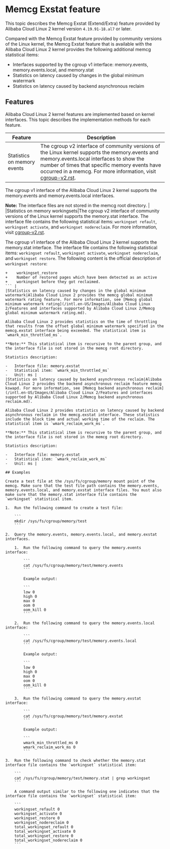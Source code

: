 # Memcg Exstat feature

This topic describes the Memcg Exstat \(Extend/Extra\) feature provided by Alibaba Cloud Linux 2 kernel version `4.19.91-18.al7` or later.

Compared with the Memcg Exstat feature provided by community versions of the Linux kernel, the Memcg Exstat feature that is available with the Alibaba Cloud Linux 2 kernel provides the following additional memcg statistical items:

-   Interfaces supported by the cgroup v1 interface: memory.events, memory.events.local, and memory.stat
-   Statistics on latency caused by changes in the global minimum watermark
-   Statistics on latency caused by backend asynchronous reclaim

## Features

Alibaba Cloud Linux 2 kernel features are implemented based on kernel interfaces. This topic describes the implementation methods for each feature.

|Feature|Description|
|-------|-----------|
|Statistics on memory events|The cgroup v2 interface of community versions of the Linux kernel supports the memory.events and memory.events.local interfaces to show the number of times that specific memory events have occurred in a memcg. For more information, visit [cgroup-v2.rst](https://www.kernel.org/doc/Documentation/admin-guide/cgroup-v2.rst).

The cgroup v1 interface of the Alibaba Cloud Linux 2 kernel supports the memory.events and memory.events.local interfaces.

**Note:** The interface files are not stored in the memcg root directory. |
|Statistics on memory workingsets|The cgroup v2 interface of community versions of the Linux kernel supports the memory.stat interface. The interface file contains the following statistical items: `workingset refault`, `workingset activate`, and `workingset nodereclaim`. For more information, visit [cgroup-v2.rst](https://www.kernel.org/doc/Documentation/admin-guide/cgroup-v2.rst).

The cgroup v1 interface of the Alibaba Cloud Linux 2 kernel supports the memory.stat interface. The interface file contains the following statistical items: `workingset refault`, `workingset activate`, `workingset nodereclaim`, and `workingset restore`. The following content is the official description of `workingset restore`:

```
+    workingset_restore
+    Number of restored pages which have been detected as an active
+    workingset before they got reclaimed.
``` |
|Statistics on latency caused by changes in the global minimum watermark|Alibaba Cloud Linux 2 provides the memcg global minimum watermark rating feature. For more information, see [Memcg global minimum watermark rating](/intl.en-US/Images/Alibaba Cloud Linux 2/Features and interfaces supported by Alibaba Cloud Linux 2/Memcg global minimum watermark rating.md).

Alibaba Cloud Linux 2 provides statistics on the time of throttling that results from the offset global minimum watermark specified in the memcg.exstat interface being exceeded. The statistical item is `wmark_min_throttled_ms`.

**Note:** This statistical item is recursive to the parent group, and the interface file is not stored in the memcg root directory.

Statistics description:

-   Interface file: memory.exstat
-   Statistical item: `wmark_min_throttled_ms`
-   Unit: ms |
|Statistics on latency caused by backend asynchronous reclaim|Alibaba Cloud Linux 2 provides the backend asynchronous reclaim feature memcg kswapd. For more information, see [Memcg backend asynchronous reclaim](/intl.en-US/Images/Alibaba Cloud Linux 2/Features and interfaces supported by Alibaba Cloud Linux 2/Memcg backend asynchronous reclaim.md).

Alibaba Cloud Linux 2 provides statistics on latency caused by backend asynchronous reclaim in the memcg.exstat interface. These statistics include the block time and actual working time of the reclaim. The statistical item is `wmark_reclaim_work_ms`.

**Note:** This statistical item is recursive to the parent group, and the interface file is not stored in the memcg root directory.

Statistics description:

-   Interface file: memory.exstat
-   Statistical item: `wmark_reclaim_work_ms`
-   Unit: ms |

## Examples

Create a test file at the /sys/fs/cgroup/memory mount point of the memcg. Make sure that the test file path contains the memory.events, memory.events.local, and memory.exstat interface files. You must also make sure that the memory.stat interface file contains the `workingset` statistical item.

1.  Run the following command to create a test file:

    ```
    mkdir /sys/fs/cgroup/memory/test
    ```

2.  Query the memory.events, memory.events.local, and memory.exstat interfaces.

    1.  Run the following command to query the memory.events interface:

        ```
        cat /sys/fs/cgroup/memory/test/memory.events
        ```

        Example output:

        ```
        low 0
        high 0
        max 0
        oom 0
        oom_kill 0
        ```

    2.  Run the following command to query the memory.events.local interface:

        ```
        cat /sys/fs/cgroup/memory/test/memory.events.local
        ```

        Example output:

        ```
        low 0
        high 0
        max 0
        oom 0
        oom_kill 0
        ```

    3.  Run the following command to query the memory.exstat interface:

        ```
        cat /sys/fs/cgroup/memory/test/memory.exstat
        ```

        Example output:

        ```
        wmark_min_throttled_ms 0
        wmark_reclaim_work_ms 0
        ```

3.  Run the following command to check whether the memory.stat interface file contains the `workingset` statistical item:

    ```
    cat /sys/fs/cgroup/memory/test/memory.stat | grep workingset
    ```

    A command output similar to the following one indicates that the interface file contains the `workingset` statistical item:

    ```
    workingset_refault 0
    workingset_activate 0
    workingset_restore 0
    workingset_nodereclaim 0
    total_workingset_refault 0
    total_workingset_activate 0
    total_workingset_restore 0
    total_workingset_nodereclaim 0
    ```


